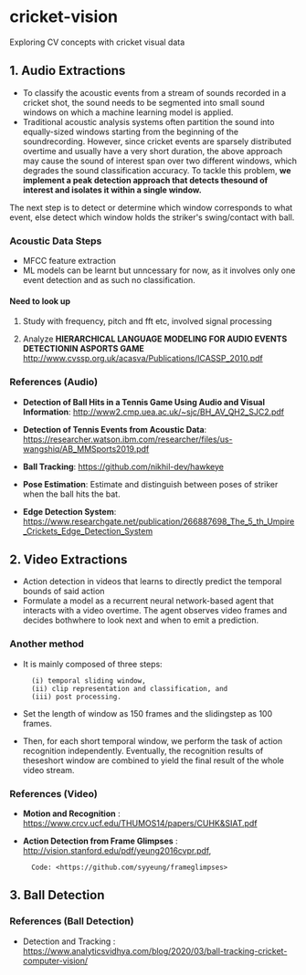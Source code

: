 # cricket-vision

Exploring CV concepts with cricket visual data

## 1. Audio Extractions

* To classify the acoustic events from a stream of sounds recorded in a cricket shot, the sound needs to be segmented into small sound windows on which a machine learning model is applied.
* Traditional acoustic analysis systems often partition the sound into equally-sized windows starting from the beginning of the soundrecording. However, since cricket events are sparsely distributed overtime and usually have a very short duration, the above approach may cause the sound of interest span over two different windows, which degrades the sound classification accuracy. To tackle this problem, __we implement a peak detection approach that detects thesound of interest and isolates it within a single window.__

The next step is to detect or determine which window corresponds to what event, else detect which window holds the striker's swing/contact with ball.

### Acoustic Data Steps

* MFCC feature extraction
* ML models can be learnt but unncessary for now, as it involves only one event detection and as such no classification.

#### Need to look up

1. Study with frequency, pitch and fft etc, involved signal processing

2. Analyze __HIERARCHICAL LANGUAGE MODELING FOR AUDIO EVENTS DETECTIONIN ASPORTS GAME__ <http://www.cvssp.org.uk/acasva/Publications/ICASSP_2010.pdf>

### References (Audio)

* __Detection of Ball Hits in a Tennis Game Using Audio and Visual Information__: <http://www2.cmp.uea.ac.uk/~sjc/BH_AV_QH2_SJC2.pdf>

* __Detection of Tennis Events from Acoustic Data__: <https://researcher.watson.ibm.com/researcher/files/us-wangshiq/AB_MMSports2019.pdf>

* __Ball Tracking__: <https://github.com/nikhil-dev/hawkeye>

* __Pose Estimation__: Estimate and distinguish between poses of striker when the ball hits the bat.

* __Edge Detection System__: <https://www.researchgate.net/publication/266887698_The_5_th_Umpire_Crickets_Edge_Detection_System>

## 2. Video Extractions

* Action detection in videos that learns to directly predict the temporal bounds of said action
* Formulate a model  as  a  recurrent  neural  network-based  agent  that  interacts  with  a  video  overtime.   The  agent  observes  video  frames  and  decides  bothwhere  to  look  next  and  when  to  emit  a  prediction.

### Another method

* It is mainly composed of three steps:

        (i) temporal sliding window,
        (ii) clip representation and classification, and
        (iii) post processing.
* Set the length of window as 150 frames and the slidingstep as 100 frames.
* Then, for each short temporal window, we perform the task of action recognition independently. Eventually, the recognition results of theseshort window are combined to yield the final result of the whole video stream.

### References (Video)

* __Motion and Recognition__ : <https://www.crcv.ucf.edu/THUMOS14/papers/CUHK&SIAT.pdf>
* __Action Detection from Frame Glimpses__ : <http://vision.stanford.edu/pdf/yeung2016cvpr.pdf>,

        Code: <https://github.com/syyeung/frameglimpses>

## 3. Ball Detection

### References (Ball Detection)

* Detection and Tracking : <https://www.analyticsvidhya.com/blog/2020/03/ball-tracking-cricket-computer-vision/>

